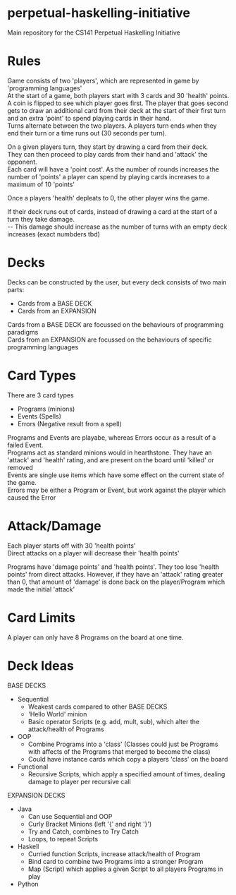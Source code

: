 # perpetual-haskelling-initiative
Main repository for the CS141 Perpetual Haskelling Initiative

# Rules
Game consists of two 'players', which are represented in game by 'programming languages'  
At the start of a game, both players start with 3 cards and 30 'health' points.  
A coin is flipped to see which player goes first. The player that goes second gets to draw an additional card from their deck at the start of their first turn and an extra 'point' to spend playing cards in their hand.   
Turns alternate between the two players. A players turn ends when they end their turn or a time runs out (30 seconds per turn).  

On a given players turn, they start by drawing a card from their deck.  
They can then proceed to play cards from their hand and 'attack' the opponent.  
Each card will have a 'point cost'. As the number of rounds increases the number of 'points' a player can spend by playing cards increases to a maximum of 10 'points'  

Once a players 'health' depleats to 0, the other player wins the game.  

If their deck runs out of cards, instead of drawing a card at the start of a turn they take damage.  
 -- This damage should increase as the number of turns with an empty deck increases (exact numbders tbd)  

# Decks
Decks can be constructed by the user, but every deck consists of two main parts:
- Cards from a BASE DECK  
- Cards from an EXPANSION  

Cards from a BASE DECK are focussed on the behaviours of programming paradigms  
Cards from an EXPANSION are focussed on the behaviours of specific programming languages  

# Card Types
There are 3 card types  
- Programs (minions)  
- Events (Spells)  
- Errors (Negative result from a spell)  

Programs and Events are playabe, whereas Errors occur as a result of a failed Event.   
Programs act as standard minions would in hearthstone. They have an 'attack' and 'health' rating, and are present on the board until 'killed' or removed  
Events are single use items which have some effect on the current state of the game.   
Errors may be either a Program or Event, but work against the player which caused the Error  

# Attack/Damage
Each player starts off with 30 'health points'  
Direct attacks on a player will decrease their 'health points'  

Programs have 'damage points' and 'health points'. They too lose 'health points' from direct attacks. However, if they have an 'attack' rating greater than 0, that amount of 'damage' is done back on the player/Program which made the initial 'attack'  

# Card Limits
A player can only have 8 Programs on the board at one time. 




# Deck Ideas
BASE DECKS
- Sequential
    - Weakest cards compared to other BASE DECKS
    - 'Hello World' minion
    - Basic operator Scripts (e.g. add, mult, sub), which alter the attack/health of Programs
- OOP
    - Combine Programs into a 'class' (Classes could just be Programs with affects of the Programs that merged to become the class)
    - Could have instance cards which copy a players 'class' on the board 
- Functional
    - Recursive Scripts, which apply a specified amount of times, dealing damage to player per recursive call

EXPANSION DECKS
- Java
    - Can use Sequential and OOP
    - Curly Bracket Minions (left '{' and right '}')
    - Try and Catch, combines to Try Catch
    - Loops, to repeat Scripts
- Haskell
    - Curried function Scripts, increase attack/health of Program
    - Bind card to combine two Programs into a stronger Program
    - Map (Script) which applies a given Script to all players Programs in play
- Python

